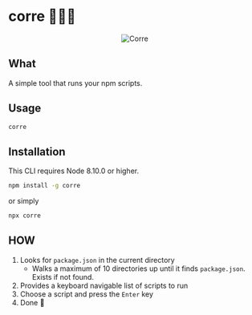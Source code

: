 # corre 🏃🏾‍♂️

<p align="center">
  <img alt="Corre" src="https://media.giphy.com/media/l2Sqc3POpzkj5r8SQ/giphy.gif" />
</p>

## What

A simple tool that runs your npm scripts.

## Usage

```bash
corre
```

## Installation

This CLI requires Node 8.10.0 or higher.

```bash
npm install -g corre
```

or simply

```bash
npx corre
```

## HOW

1. Looks for `package.json` in the current directory
    - Walks a maximum of 10 directories up until it finds `package.json`. Exists if not found.
2. Provides a keyboard navigable list of scripts to run
3. Choose a script and press the `Enter` key
4. Done 🎉
